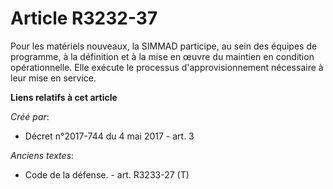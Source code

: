 # Article R3232-37

Pour les matériels nouveaux, la SIMMAD participe, au sein des équipes de programme, à la définition et à la mise en œuvre du
maintien en condition opérationnelle. Elle exécute le processus d'approvisionnement nécessaire à leur mise en service.

**Liens relatifs à cet article**

_Créé par_:

  - Décret n°2017-744 du 4 mai 2017 - art. 3

_Anciens textes_:

  - Code de la défense. - art. R3233-27 (T)
